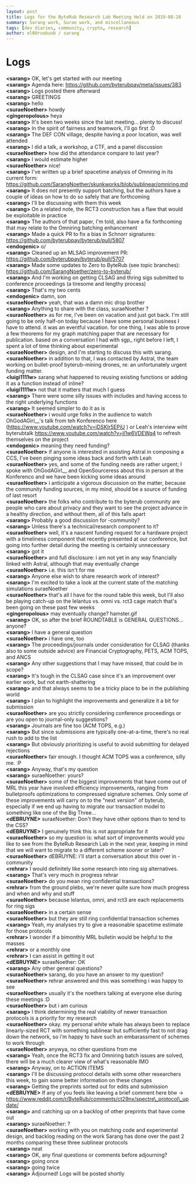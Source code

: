 ```yaml
---
layout: post
title: Logs for the ByteRub Research Lab Meeting Held on 2019-08-20
summary: Sarang work, Surae work, and miscellaneous
tags: [dev diaries, community, crypto, research]
author: el00ruobuob / sarang
---
```


# Logs  

**\<sarang>** OK, let's get started with our meeting  
**\<sarang>** Agenda here: https://github.com/byterubpay/meta/issues/383  
**\<sarang>** Logs posted there afterward  
**\<sarang>** GREETINGS  
**\<sarang>** hello  
**\<suraeNoether>** howdy  
**\<gingeropolous>** heya  
**\<sarang>** It's been two weeks since the last meeting... plenty to discuss!  
**\<sarang>** In the spirit of fairness and teamwork, I'll go first :D  
**\<sarang>** The DEF CON village, despite having a poor location, was well attended  
**\<sarang>** I did a talk, a workshop, a CTF, and a panel discussion  
**\<suraeNoether>** how did the attendance compare to last year?  
**\<sarang>** I would estimate higher  
**\<suraeNoether>** nice!  
**\<sarang>** I've written up a brief spacetime analysis of Omniring in its current form: https://github.com/SarangNoether/skunkworks/blob/sublinear/omniring.md  
**\<sarang>** It does not presently support batching, but the authors have a couple of ideas on how to do so safely that are forthcoming  
**\<sarang>** I'll be discussing with them this week  
**\<sarang>** On a related note, the RCT3 construction has a flaw that would be exploitable in practice  
**\<sarang>** The authors of that paper, I'm told, also have a fix forthcoming that may relate to the Omniring batching enhancement  
**\<sarang>** Made a quick PR to fix a bias in Schnorr signatures: https://github.com/byterubpay/byterub/pull/5807  
**\<endogenic>** o/  
**\<sarang>** Cleaned up an MLSAG improvement PR: https://github.com/byterubpay/byterub/pull/5707  
**\<sarang>** Made some updates to Zero to ByteRub (see topic branches): https://github.com/SarangNoether/zero-to-byterub/  
**\<sarang>** And I'm working on getting CLSAG and thring sigs submitted to conference proceedings (a tiresome and lengthy process)  
**\<sarang>** That's my two cents  
**\<endogenic>** damn, son  
**\<suraeNoether>** yeah, that was a damn mic drop brother  
**\<sarang>** Anything to share with the class, suraeNoether ?  
**\<suraeNoether>** as for me, I've been on vacation and just got back. I'm still going to be only half-on today because I have some personal business I have to attend. it was an eventful vacation. for one thing, I was able to prove a few theorems for my graph matching paper that are necessary for publication. based on a conversation I had with sgp\_ right before I left, I spent a lot of time thinking about experimental  
**\<suraeNoether>** design, and I'm starting to discuss this with sarang.  
**\<suraeNoether>** in addition to that, I was contacted by Astral, the team working on bullet-proof byterub-mining drones, re: an unfortunately urgent funding matter.  
**\<luigi1111w>** sarang what happened to reusing existing functions or adding it as a function instead of inline?  
**\<luigi1111w>** not that it matters that much I guess  
**\<sarang>** There were some silly issues with includes and having access to the right underlying functions  
**\<sarang>** It seemed simpler to do it as is  
**\<suraeNoether>** i would urge folks in the audience to watch OhGodAGirl\_\_'s talk from teh Konferenco here (https://www.youtube.com/watch?v=jDSKIr5EPiU ) or Leah's interview wiht byterubtalk https://www.youtube.com/watch?v=jl1w6VDEWq4 to refresh themselves on the project  
**\<endogenic>** meaning they need funding?  
**\<suraeNoether>** if anyone is interested in assisting Astral in composing a CCS, I've been pinging some ideas back and forth with Leah  
**\<suraeNoether>** yes, and some of the funding needs are rather urgent; I spoke with OhGodAGirl\_\_ and OpenSourceress about this in person at the Konferenco and we have been kicking some ideas around  
**\<suraeNoether>** i anticipate a vigorous discussion on the matter, because the community funding sources, in my mind, should be a source of funding of last resort  
**\<suraeNoether>** the folks who contribute to the byterub community are people who care about privacy and they want to see the project advance in a healthy direction, and without them, all of this falls apart  
**\<sarang>** Probably a good discussion for -community?  
**\<sarang>** Unless there's a technical/research component to it?  
**\<suraeNoether>** well, it's a nascent funding request for a hardware project with a timeliness component that recently presented at our conference, but going into further detail during the meeting is certainly unnecessary  
**\<sarang>** got it  
**\<suraeNoether>** and full disclosure: i am not yet in any way financially linked with Astral, although that may eventually change  
**\<suraeNoether>** i.e. this isn't for me  
**\<sarang>** Anyone else wish to share research work of interest?  
**\<sarang>** I'm excited to take a look at the current state of the matching simulations suraeNoether   
**\<suraeNoether>** that's all I have for the round table this week, but I'll also be playing catch-up on the lelantus vs. omni vs. rct3 cage match that's been going on these past few weeks  
**\<gingeropolous>** may eventually change? hamster.gif  
**\<sarang>** OK, so after the brief ROUNDTABLE is GENERAL QUESTIONS... anyone?  
**\<sarang>** I have a general question  
**\<suraeNoether>** i have one, too  
**\<sarang>** The proceedings/journals under consideration for CLSAG (thanks also to some outside advice) are Financial Cryptography, PETS, ACM TOPS, and ANCS  
**\<sarang>** Any other suggestions that I may have missed, that could be in scope?  
**\<sarang>** It's tough in the CLSAG case since it's an improvement over earlier work, but not earth-shattering  
**\<sarang>** and that always seems to be a tricky place to be in the publishing world  
**\<sarang>** I plan to highlight the improvements and generalize it a bit for submission  
**\<suraeNoether>** are you strictly considering conference proceedings or are you open to journal-only suggestions?  
**\<sarang>** Journals are fine too (ACM TOPS, e.g.)  
**\<sarang>** But since submissions are typically one-at-a-time, there's no real rush to add to the list  
**\<sarang>** But obviously prioritizing is useful to avoid submitting for delayed rejections  
**\<suraeNoether>** fair enough. I thought ACM TOPS was a conference, silly me. :P  
**\<sarang>** Anyway, that's my question  
**\<sarang>** suraeNoether: yours?  
**\<suraeNoether>** some of the biggest improvements that have come out of MRL this year have involved efficiency improvements, ranging from bulletproofs optimizations to compressed signature schemes. Only some of these improvements will carry on to the "next version" of byterub, especially if we end up having to migrate our transaction model to something like one of the Big Three...  
**\<dEBRUYNE>** suraeNoether: Don't they have other options than to tend to the CSS?  
**\<dEBRUYNE>** I genuinely think this is not appropriate for it  
**\<suraeNoether>** so my question is: what sort of improvements would you like to see from the ByteRub Research Lab in the next year, keeping in mind that we will want to migrate to a different scheme sooner or later?  
**\<suraeNoether>** dEBRUYNE: i'll start a conversation about this over in -community  
**\<rehrar>** I would definitely like some research into ring sig alternatives.  
**\<sarang>** That's very much in progress rehrar   
**\<suraeNoether>** do you mean ring confidential transactions?  
**\<rehrar>** from the ground plebs, we're never quite sure how much progress and when and why and stuff  
**\<suraeNoether>** because lelantus, omni, and rct3 are each replacements for ring sigs  
**\<suraeNoether>** in a certain sense  
**\<suraeNoether>** but they are still ring confidential transaction schemes  
**\<sarang>** Yeah, my analyses try to give a reasonable spacetime estimate for those protocols  
**\<rehrar>** I wonder if a bimonthly MRL bulletin would be helpful to the masses  
**\<rehrar>** or a monthly one  
**\<rehrar>** I can assist in getting it out  
**\<dEBRUYNE>** suraeNoether: OK  
**\<sarang>** Any other general questions?  
**\<suraeNoether>** sarang, do you have an answer to my question?  
**\<suraeNoether>** rehrar answered and this was something i was happy to see  
**\<suraeNoether>** usually it's the noethers talking at everyone else during these meetings :D  
**\<suraeNoether>** but i am curious  
**\<sarang>** I think determining the real viability of newer transaction protocols is a priority for my research  
**\<suraeNoether>** okay. my personal white whale has always been to replace linearly-sized RCT with something sublinear but sufficiently fast to not drag down the network, so i'm happy to have such an embarassment of schemes to work through  
**\<suraeNoether>** anywya, no other questions from me  
**\<sarang>** Yeah, once the RCT3 fix and Omniring batch issues are solved, there will be a much clearer view of what's reasonable IMO  
**\<sarang>** Anyway, on to ACTION ITEMS  
**\<sarang>** I'll be discussing protocol details with some other researchers this week, to gain some better information on these changes  
**\<sarang>** Getting the preprints sorted out for edits and submission  
**\<dEBRUYNE>** If any of you feels like leaving a brief comment here btw -> https://www.reddit.com/r/ByteRub/comments/ct29nx/spectre\_protocol\_update/  
**\<sarang>** and catching up on a backlog of other preprints that have come out  
**\<sarang>** suraeNoether: ?  
**\<suraeNoether>** working with you on matching code and experimental design, and backlog reading on the work Sarang has done over the past 2 months comparing these three sublinear protocols  
**\<sarang>** neat  
**\<sarang>** OK, any final questions or comments before adjourning?  
**\<sarang>** going once  
**\<sarang>** going twice  
**\<sarang>** Adjourned! Logs will be posted shortly  
